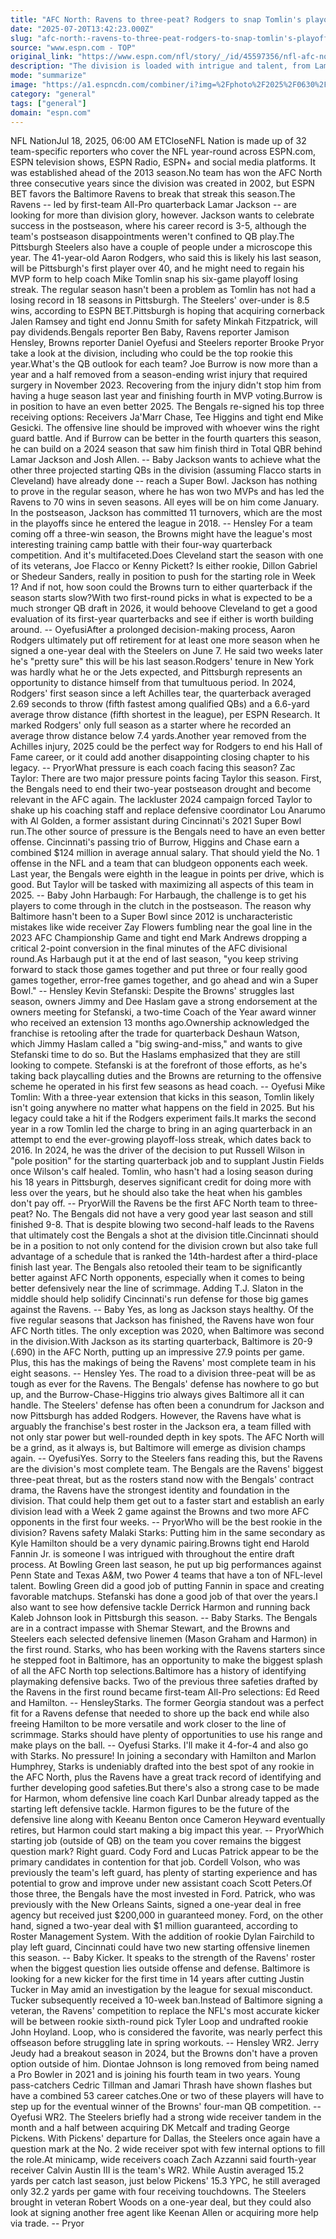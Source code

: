```yaml
---
title: "AFC North: Ravens to three-peat? Rodgers to snap Tomlin's playoff skid?"
date: "2025-07-20T13:42:23.000Z"
slug: "afc-north:-ravens-to-three-peat-rodgers-to-snap-tomlin's-playoff-skid"
source: "www.espn.com - TOP"
original_link: "https://www.espn.com/nfl/story/_/id/45597356/nfl-afc-north-aaron-rodgers-mike-tomlin-lamar-jackson"
description: "The division is loaded with intrigue and talent, from Lamar Jackson to Joe Burrow and, now, Aaron Rodgers."
mode: "summarize"
image: "https://a1.espncdn.com/combiner/i?img=%2Fphoto%2F2025%2F0630%2Fafc_north_roundtable_16x9.jpg"
category: "general"
tags: ["general"]
domain: "espn.com"
---
```

NFL NationJul 18, 2025, 06:00 AM ETCloseNFL Nation is made up of 32 team-specific reporters who cover the NFL year-round across ESPN.com, ESPN television shows, ESPN Radio, ESPN+ and social media platforms. It was established ahead of the 2013 season.No team has won the AFC North three consecutive years since the division was created in 2002, but ESPN BET favors the Baltimore Ravens to break that streak this season.The Ravens -- led by first-team All-Pro quarterback Lamar Jackson -- are looking for more than division glory, however. Jackson wants to celebrate success in the postseason, where his career record is 3-5, although the team's postseason disappointments weren't confined to QB play.The Pittsburgh Steelers also have a couple of people under a microscope this year. The 41-year-old Aaron Rodgers, who said this is likely his last season, will be Pittsburgh's first player over 40, and he might need to regain his MVP form to help coach Mike Tomlin snap his six-game playoff losing streak. The regular season hasn't been a problem as Tomlin has not had a losing record in 18 seasons in Pittsburgh. The Steelers' over-under is 8.5 wins, according to ESPN BET.Pittsburgh is hoping that acquiring cornerback Jalen Ramsey and tight end Jonnu Smith for safety Minkah Fitzpatrick, will pay dividends.Bengals reporter Ben Baby, Ravens reporter Jamison Hensley, Browns reporter Daniel Oyefusi and Steelers reporter Brooke Pryor take a look at the division, including who could be the top rookie this year.What's the QB outlook for each team? Joe Burrow is now more than a year and a half removed from a season-ending wrist injury that required surgery in November 2023. Recovering from the injury didn't stop him from having a huge season last year and finishing fourth in MVP voting.Burrow is in position to have an even better 2025. The Bengals re-signed his top three receiving options: Receivers Ja'Marr Chase, Tee Higgins and tight end Mike Gesicki. The offensive line should be improved with whoever wins the right guard battle. And if Burrow can be better in the fourth quarters this season, he can build on a 2024 season that saw him finish third in Total QBR behind Lamar Jackson and Josh Allen. -- Baby Jackson wants to achieve what the other three projected starting QBs in the division (assuming Flacco starts in Cleveland) have already done -- reach a Super Bowl. Jackson has nothing to prove in the regular season, where he has won two MVPs and has led the Ravens to 70 wins in seven seasons. All eyes will be on him come January. In the postseason, Jackson has committed 11 turnovers, which are the most in the playoffs since he entered the league in 2018. -- Hensley For a team coming off a three-win season, the Browns might have the league's most interesting training camp battle with their four-way quarterback competition. And it's multifaceted.Does Cleveland start the season with one of its veterans, Joe Flacco or Kenny Pickett? Is either rookie, Dillon Gabriel or Shedeur Sanders, really in position to push for the starting role in Week 1? And if not, how soon could the Browns turn to either quarterback if the season starts slow?With two first-round picks in what is expected to be a much stronger QB draft in 2026, it would behoove Cleveland to get a good evaluation of its first-year quarterbacks and see if either is worth building around. -- OyefusiAfter a prolonged decision-making process, Aaron Rodgers ultimately put off retirement for at least one more season when he signed a one-year deal with the Steelers on June 7. He said two weeks later he's "pretty sure" this will be his last season.Rodgers' tenure in New York was hardly what he or the Jets expected, and Pittsburgh represents an opportunity to distance himself from that tumultuous period. In 2024, Rodgers' first season since a left Achilles tear, the quarterback averaged 2.69 seconds to throw (fifth fastest among qualified QBs) and a 6.6-yard average throw distance (fifth shortest in the league), per ESPN Research. It marked Rodgers' only full season as a starter where he recorded an average throw distance below 7.4 yards.Another year removed from the Achilles injury, 2025 could be the perfect way for Rodgers to end his Hall of Fame career, or it could add another disappointing closing chapter to his legacy. -- PryorWhat pressure is each coach facing this season? Zac Taylor: There are two major pressure points facing Taylor this season. First, the Bengals need to end their two-year postseason drought and become relevant in the AFC again. The lackluster 2024 campaign forced Taylor to shake up his coaching staff and replace defensive coordinator Lou Anarumo with Al Golden, a former assistant during Cincinnati's 2021 Super Bowl run.The other source of pressure is the Bengals need to have an even better offense. Cincinnati's passing trio of Burrow, Higgins and Chase earn a combined $124 million in average annual salary. That should yield the No. 1 offense in the NFL and a team that can bludgeon opponents each week. Last year, the Bengals were eighth in the league in points per drive, which is good. But Taylor will be tasked with maximizing all aspects of this team in 2025. -- Baby John Harbaugh: For Harbaugh, the challenge is to get his players to come through in the clutch in the postseason. The reason why Baltimore hasn't been to a Super Bowl since 2012 is uncharacteristic mistakes like wide receiver Zay Flowers fumbling near the goal line in the 2023 AFC Championship Game and tight end Mark Andrews dropping a critical 2-point conversion in the final minutes of the AFC divisional round.As Harbaugh put it at the end of last season, "you keep striving forward to stack those games together and put three or four really good games together, error-free games together, and go ahead and win a Super Bowl." -- Hensley Kevin Stefanski: Despite the Browns' struggles last season, owners Jimmy and Dee Haslam gave a strong endorsement at the owners meeting for Stefanski, a two-time Coach of the Year award winner who received an extension 13 months ago.Ownership acknowledged the franchise is retooling after the trade for quarterback Deshaun Watson, which Jimmy Haslam called a "big swing-and-miss," and wants to give Stefanski time to do so. But the Haslams emphasized that they are still looking to compete. Stefanski is at the forefront of those efforts, as he's taking back playcalling duties and the Browns are returning to the offensive scheme he operated in his first few seasons as head coach. -- Oyefusi Mike Tomlin: With a three-year extension that kicks in this season, Tomlin likely isn't going anywhere no matter what happens on the field in 2025. But his legacy could take a hit if the Rodgers experiment fails.It marks the second year in a row Tomlin led the charge to bring in an aging quarterback in an attempt to end the ever-growing playoff-loss streak, which dates back to 2016. In 2024, he was the driver of the decision to put Russell Wilson in "pole position" for the starting quarterback job and to supplant Justin Fields once Wilson's calf healed. Tomlin, who hasn't had a losing season during his 18 years in Pittsburgh, deserves significant credit for doing more with less over the years, but he should also take the heat when his gambles don't pay off. -- PryorWill the Ravens be the first AFC North team to three-peat? No. The Bengals did not have a very good year last season and still finished 9-8. That is despite blowing two second-half leads to the Ravens that ultimately cost the Bengals a shot at the division title.Cincinnati should be in a position to not only contend for the division crown but also take full advantage of a schedule that is ranked the 14th-hardest after a third-place finish last year. The Bengals also retooled their team to be significantly better against AFC North opponents, especially when it comes to being better defensively near the line of scrimmage. Adding T.J. Slaton in the middle should help solidify Cincinnati's run defense for those big games against the Ravens. -- Baby Yes, as long as Jackson stays healthy. Of the five regular seasons that Jackson has finished, the Ravens have won four AFC North titles. The only exception was 2020, when Baltimore was second in the division.With Jackson as its starting quarterback, Baltimore is 20-9 (.690) in the AFC North, putting up an impressive 27.9 points per game. Plus, this has the makings of being the Ravens' most complete team in his eight seasons. -- Hensley Yes. The road to a division three-peat will be as tough as ever for the Ravens. The Bengals' defense has nowhere to go but up, and the Burrow-Chase-Higgins trio always gives Baltimore all it can handle. The Steelers' defense has often been a conundrum for Jackson and now Pittsburgh has added Rodgers. However, the Ravens have what is arguably the franchise's best roster in the Jackson era, a team filled with not only star power but well-rounded depth in key spots. The AFC North will be a grind, as it always is, but Baltimore will emerge as division champs again. -- OyefusiYes. Sorry to the Steelers fans reading this, but the Ravens are the division's most complete team. The Bengals are the Ravens' biggest three-peat threat, but as the rosters stand now with the Bengals' contract drama, the Ravens have the strongest identity and foundation in the division. That could help them get out to a faster start and establish an early division lead with a Week 2 game against the Browns and two more AFC opponents in the first four weeks. -- PryorWho will be the best rookie in the division? Ravens safety Malaki Starks: Putting him in the same secondary as Kyle Hamilton should be a very dynamic pairing.Browns tight end Harold Fannin Jr. is someone I was intrigued with throughout the entire draft process. At Bowling Green last season, he put up big performances against Penn State and Texas A&M, two Power 4 teams that have a ton of NFL-level talent. Bowling Green did a good job of putting Fannin in space and creating favorable matchups. Stefanski has done a good job of that over the years.I also want to see how defensive tackle Derrick Harmon and running back Kaleb Johnson look in Pittsburgh this season. -- Baby Starks. The Bengals are in a contract impasse with Shemar Stewart, and the Browns and Steelers each selected defensive linemen (Mason Graham and Harmon) in the first round. Starks, who has been working with the Ravens starters since he stepped foot in Baltimore, has an opportunity to make the biggest splash of all the AFC North top selections.Baltimore has a history of identifying playmaking defensive backs. Two of the previous three safeties drafted by the Ravens in the first round became first-team All-Pro selections: Ed Reed and Hamilton. -- HensleyStarks. The former Georgia standout was a perfect fit for a Ravens defense that needed to shore up the back end while also freeing Hamilton to be more versatile and work closer to the line of scrimmage. Starks should have plenty of opportunities to use his range and make plays on the ball. -- Oyefusi Starks. I'll make it 4-for-4 and also go with Starks. No pressure! In joining a secondary with Hamilton and Marlon Humphrey, Starks is undeniably drafted into the best spot of any rookie in the AFC North, plus the Ravens have a great track record of identifying and further developing good safeties.But there's also a strong case to be made for Harmon, whom defensive line coach Karl Dunbar already tapped as the starting left defensive tackle. Harmon figures to be the future of the defensive line along with Keeanu Benton once Cameron Heyward eventually retires, but Harmon could start making a big impact this year. -- PryorWhich starting job (outside of QB) on the team you cover remains the biggest question mark? Right guard. Cody Ford and Lucas Patrick appear to be the primary candidates in contention for that job. Cordell Volson, who was previously the team's left guard, has plenty of starting experience and has potential to grow and improve under new assistant coach Scott Peters.Of those three, the Bengals have the most invested in Ford. Patrick, who was previously with the New Orleans Saints, signed a one-year deal in free agency but received just $200,000 in guaranteed money. Ford, on the other hand, signed a two-year deal with $1 million guaranteed, according to Roster Management System. With the addition of rookie Dylan Fairchild to play left guard, Cincinnati could have two new starting offensive linemen this season. -- Baby Kicker. It speaks to the strength of the Ravens' roster when the biggest question lies outside offense and defense. Baltimore is looking for a new kicker for the first time in 14 years after cutting Justin Tucker in May amid an investigation by the league for sexual misconduct. Tucker subsequently received a 10-week ban.Instead of Baltimore signing a veteran, the Ravens' competition to replace the NFL's most accurate kicker will be between rookie sixth-round pick Tyler Loop and undrafted rookie John Hoyland. Loop, who is considered the favorite, was nearly perfect this offseason before struggling late in spring workouts. -- Hensley WR2. Jerry Jeudy had a breakout season in 2024, but the Browns don't have a proven option outside of him. Diontae Johnson is long removed from being named a Pro Bowler in 2021 and is joining his fourth team in two years. Young pass-catchers Cedric Tillman and Jamari Thrash have shown flashes but have a combined 53 career catches.One or two of these players will have to step up for the eventual winner of the Browns' four-man QB competition. -- Oyefusi WR2. The Steelers briefly had a strong wide receiver tandem in the month and a half between acquiring DK Metcalf and trading George Pickens. With Pickens' departure for Dallas, the Steelers once again have a question mark at the No. 2 wide receiver spot with few internal options to fill the role.At minicamp, wide receivers coach Zach Azzanni said fourth-year receiver Calvin Austin III is the team's WR2. While Austin averaged 15.2 yards per catch last season, just below Pickens' 15.3 YPC, he still averaged only 32.2 yards per game with four receiving touchdowns. The Steelers brought in veteran Robert Woods on a one-year deal, but they could also look at signing another free agent like Keenan Allen or acquiring more help via trade. -- Pryor